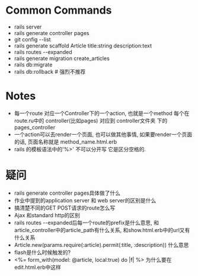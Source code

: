 # Common Commands
- rails server
- rails generate controller pages
- git config --list
- rails generate scaffold Article title:string description:text
- rails routes --expanded
- rails generate migration create_articles
- rails db:migrate
- rails db:rollback # 强烈不推荐


# Notes
-  每一个route 对应一个Controller下的一个action, 也就是一个method
   每个在route.ru中的 controller(比如pages) 对应到 controller文件夹 下的pages_controller
-  一个action可以去render一个页面, 也可以做其他事情, 如果要render一个页面的话, 页面名称就是
method_name.html.erb
-  rails 的模板语法中的'%>' 不可以分开写 它是区分空格的.

# 疑问
- rails generate controller pages具体做了什么
- 作业中提到的application server 和 web server的区别是什么
- 搞清楚不同的GET POST请求的route怎么写
- Ajax 和standard http的区别
- rails routes --expanded后每一个route的prefix是什么意思, 和 article_controller中的article_path有什么关系, 和show.html.erb中的url又有什么关系
- Article.new(params.require(:article).permit(:title, :description)) 什么意思
- flash是什么时候触发的?
- <%= form_with(model: @article, local:true) do |f| %> 为什么要在edit.html.erb中这样

